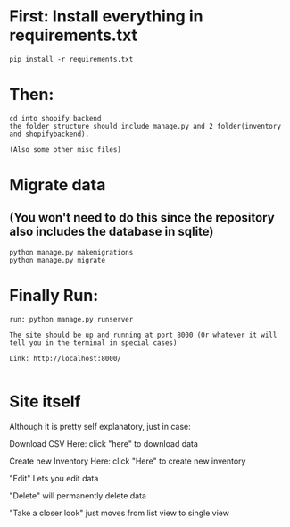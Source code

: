 # First: Install everything in requirements.txt

```
pip install -r requirements.txt
```

# Then:

```
cd into shopify backend
the folder structure should include manage.py and 2 folder(inventory and shopifybackend).

(Also some other misc files)
```

# Migrate data

## (You won't need to do this since the repository also includes the database in sqlite)

```
python manage.py makemigrations
python manage.py migrate

```

# Finally Run:

```
run: python manage.py runserver

The site should be up and running at port 8000 (Or whatever it will tell you in the terminal in special cases)

Link: http://localhost:8000/


```

# Site itself

Although it is pretty self explanatory, just in case:

Download CSV Here: click "here" to download data

Create new Inventory Here: click "Here" to create new inventory

"Edit" Lets you edit data

"Delete" will permanently delete data

"Take a closer look" just moves from list view to single view
